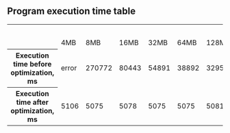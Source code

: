 ## Program execution time table
<table>
    <tr>
        <th rowspan="2"></th>
        <th colspan="18">Heap</th>
    </tr>
    <tr>
        <td>4MB</td>
        <td>8MB</td>
        <td>16MB</td>
        <td>32MB</td>
        <td>64MB</td>
        <td>128MB</td>
        <th>256MB</th>
        <td>512MB</td>
        <td>1GB</td>
        <th>2GB</th>
        <td>3GB</td>
        <td>4GB</td>
        <td>5GB</td>
        <td>6GB</td>
        <td>7GB</td>
        <td>8GB</td>
        <th>9GB</th>
        <td>10GB</td>
    </tr>
    <tr>
        <th>Execution time before optimization, ms</th>
        <td>error</td>
        <td>270772</td>
        <td>80443</td>
        <td>54891</td>
        <td>38892</td>
        <td>32951</td>
        <th>31356</th>
        <td>30410</td>
        <td>29557</td>
        <th>28143</th>
        <td>26616</td>
        <td>25413</td>
        <td>24189</td>
        <td>22747</td>
        <td>21570</td>
        <td>19928</td>
        <th>19048</th>
        <td>same</td>
    </tr>
    <tr>
        <th>Execution time after optimization, ms</th>
        <td>5106</td>
        <td>5075</td>
        <td>5078</td>
        <td>5075</td>
        <td>5075</td>
        <td>5081</td>
        <td>5087</td>
        <td>5081</td>
        <td>5080</td>
        <td>5081</td>
        <td>5243</td>
        <td>5244</td>
        <td>5265</td>
        <td>5231</td>
        <td>5253</td>
        <td>5240</td>
        <td>5269</td>
        <td>5264</td>
    </tr>
</table>
